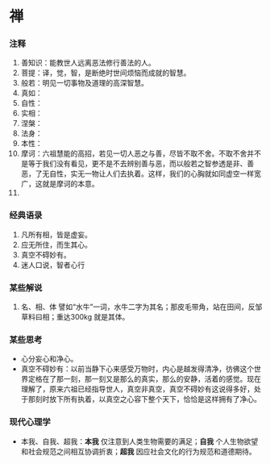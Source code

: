 # 禅

### 注释
1. 善知识：能教世人远离恶法修行善法的人。
2. 菩提：译，觉，智，是断绝时世间烦恼而成就的智慧。
3. 般若：明见一切事物及道理的高深智慧。
4. 真如：
5. 自性：
6. 实相：
7. 涅槃：
8. 法身：
9. 本性：
10. 摩诃：六祖慧能的高招，若见一切人恶之与善，尽皆不取不舍。不取不舍并不是等于我们没有看见，更不是不去辨别善与恶，而以般若之智参透是非、善恶，了无自性，实无一物让人们去执着。这样，我们的心胸就如同虚空一样宽广，这就是摩诃的本意。
11.

### 经典语录
1. 凡所有相，皆是虚妄。
2. 应无所住，而生其心。
3. 真空不碍妙有。
4. 迷人口说，智者心行

### 某些解说
1. 名、相、体
  譬如“水牛”一词，水牛二字为其名；那皮毛带角，站在田间，反邹草料曰相；重达300kg 就是其体。

### 某些思考
* 心分妄心和净心。
* 真空不碍妙有：以前当静下心来感受万物时，内心是越发得清净，彷佛这个世界定格在了那一刻，那一刻又是那么的真实，那么的安静，活着的感觉。现在理解了，原来六祖已经指导世人，真空非真空，真空不碍妙有这说得多好，处于那刻时放下所有执着，以真空之心容下整个天下，恰恰是这样拥有了净心。


### 现代心理学
* 本我、自我、超我：**本我** 仅注意到人类生物需要的满足；**自我** 个人生物欲望和社会规范之间相互协调折衷；**超我** 因应社会文化的行为规范和道德期待。
